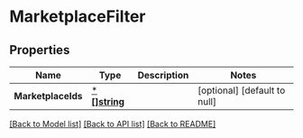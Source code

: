# MarketplaceFilter

## Properties
Name | Type | Description | Notes
------------ | ------------- | ------------- | -------------
**MarketplaceIds** | [***[]string**](array.md) |  | [optional] [default to null]

[[Back to Model list]](../README.md#documentation-for-models) [[Back to API list]](../README.md#documentation-for-api-endpoints) [[Back to README]](../README.md)


